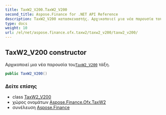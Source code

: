```yaml
---
title: TaxW2_V200.TaxW2_V200
second_title: Aspose.Finance for .NET API Reference
description: TaxW2_V200 κατασκευαστής. Αρχικοποιεί μια νέα παρουσία τουTaxW2_V200 τάξη.
type: docs
weight: 10
url: /el/net/aspose.finance.ofx.taxw2/taxw2_v200/taxw2_v200/
---
```

## TaxW2_V200 constructor

Αρχικοποιεί μια νέα παρουσία του[`TaxW2_V200`](../) τάξη.

```csharp
public TaxW2_V200()
```

### Δείτε επίσης

* class [TaxW2_V200](../)
* χώρος ονομάτων [Aspose.Finance.Ofx.TaxW2](../../taxw2_v200/)
* συνέλευση [Aspose.Finance](../../../)


